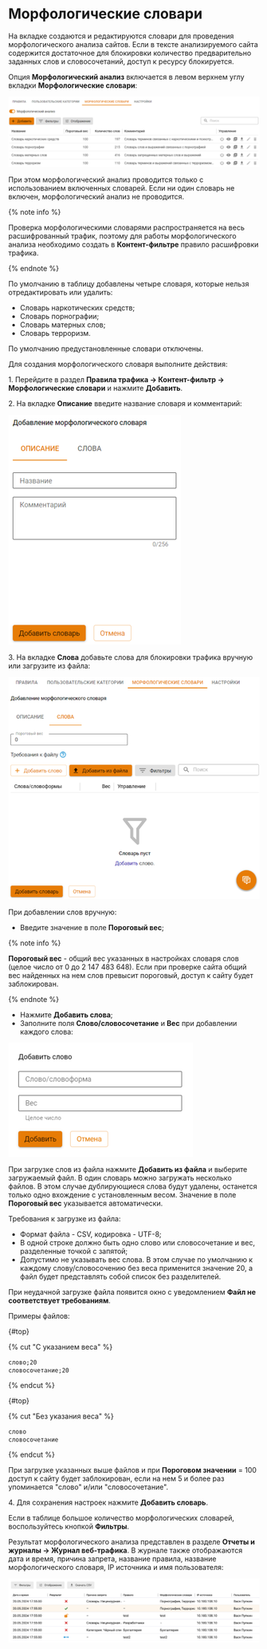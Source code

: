 # Морфологические словари

На вкладке создаются и редактируются словари для проведения морфологического анализа сайтов. Если в тексте анализируемого сайта содержится достаточное для блокировки количество предварительно заданных слов и словосочетаний, доступ к ресурсу блокируется.

Опция **Морфологический анализ** включается в левом верхнем углу вкладки **Морфологические словари**:

![](../../../../_images/content-filter20.png)

При этом морфологический анализ проводится только с использованием включенных словарей. Если ни один словарь не включен, морфологический анализ не проводится.

{% note info %}

Проверка морфологическими словарями распространяется на весь расшифрованный трафик, поэтому для работы морфологического анализа необходимо создать в **Контент-фильтре** правило расшифровки трафика.

{% endnote %}

По умолчанию в таблицу добавлены четыре словаря, которые нельзя отредактировать или удалить:
* Словарь наркотических средств;
* Словарь порнографии;
* Словарь матерных слов;
* Словарь терроризм.

По умолчанию предустановленные словари отключены.

Для создания морфологического словаря выполните действия:

1\. Перейдите в раздел **Правила трафика -> Контент-фильтр -> Морфологические словари** и нажмите **Добавить**.

2\. На вкладке **Описание** введите название словаря и комментарий:

![](../../../../_images/content-filter21.png)

3\. На вкладке **Слова** добавьте слова для блокировки трафика вручную или загрузите из файла:

![](../../../../_images/content-filter22.png)

При добавлении слов вручную:
* Введите значение в поле **Пороговый вес**;

{% note info %}

**Пороговый вес** - общий вес указанных в настройках словаря слов (целое число от 0 до 2 147 483 648). Если при проверке сайта общий вес найденных на нем слов превысит пороговый, доступ к сайту будет заблокирован. 

{% endnote %}

* Нажмите **Добавить слова**;
* Заполните поля **Слово/словосочетание** и **Вес** при добавлении каждого слова:

![](../../../../_images/content-filter23.png)

При загрузке слов из файла нажмите **Добавить из файла** и выберите загружаемый файл. В один словарь можно загружать несколько файлов. В этом случае дублирующиеся слова будут удалены, останется только одно вхождение с установленным весом. Значение в поле **Пороговый вес** указывается автоматически.

Требования к загрузке из файла:
* Формат файла - CSV, кодировка - UTF-8;
* В одной строке должно быть одно слово или словосочетание и вес, разделенные точкой с запятой;
* Допустимо не указывать вес слова. В этом случае по умолчанию к каждому слову/словосочению без веса применится значение 20, а файл будет представлять собой список без разделителей.

При неудачной загрузке файла появится окно с уведомлением **Файл не соответствует требованиям**.

Примеры файлов:

{#top}

{% cut "С указанием веса" %}

```
слово;20
словосочетание;20
```

{% endcut %}

{#top}

{% cut "Без указания веса" %}

```
слово
словосочетание
```

{% endcut %}

При загрузке указанных выше файлов и при **Пороговом значении** = 100 доступ к сайту будет заблокирован, если на нем 5 и более раз упоминается "слово" и/или "словосочетание".

4\. Для сохранения настроек нажмите **Добавить словарь**.

Если в таблице большое количество морфологических словарей, воспользуйтесь кнопкой **Фильтры**.

Результат морфологического анализа представлен в разделе **Отчеты и журналы -> Журнал веб-трафика**. В журнале также отображаются дата и время, причина запрета, название правила, название морфологического словаря, IP источника и имя пользователя:

![](../../../../_images/content-filter25.png)